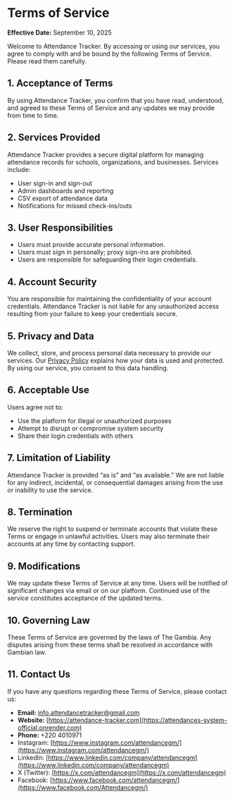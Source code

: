 # Terms of Service

**Effective Date:** September 10, 2025

Welcome to Attendance Tracker. By accessing or using our services, you agree to comply with and be bound by the following Terms of Service. Please read them carefully.

## 1. Acceptance of Terms
By using Attendance Tracker, you confirm that you have read, understood, and agreed to these Terms of Service and any updates we may provide from time to time.

## 2. Services Provided
Attendance Tracker provides a secure digital platform for managing attendance records for schools, organizations, and businesses. Services include:  
- User sign-in and sign-out  
- Admin dashboards and reporting  
- CSV export of attendance data  
- Notifications for missed check-ins/outs  

## 3. User Responsibilities
- Users must provide accurate personal information.  
- Users must sign in personally; proxy sign-ins are prohibited.  
- Users are responsible for safeguarding their login credentials.  

## 4. Account Security
You are responsible for maintaining the confidentiality of your account credentials. Attendance Tracker is not liable for any unauthorized access resulting from your failure to keep your credentials secure.

## 5. Privacy and Data
We collect, store, and process personal data necessary to provide our services. Our [Privacy Policy](https://github.com/Musbi8788/Attendances_Tracker_Docs/blob/main/privacy_policy.md) explains how your data is used and protected. By using our service, you consent to this data handling.

## 6. Acceptable Use
Users agree not to:  
- Use the platform for illegal or unauthorized purposes  
- Attempt to disrupt or compromise system security  
- Share their login credentials with others  

## 7. Limitation of Liability
Attendance Tracker is provided “as is” and “as available.” We are not liable for any indirect, incidental, or consequential damages arising from the use or inability to use the service.

## 8. Termination
We reserve the right to suspend or terminate accounts that violate these Terms or engage in unlawful activities. Users may also terminate their accounts at any time by contacting support.

## 9. Modifications
We may update these Terms of Service at any time. Users will be notified of significant changes via email or on our platform. Continued use of the service constitutes acceptance of the updated terms.

## 10. Governing Law
These Terms of Service are governed by the laws of The Gambia. Any disputes arising from these terms shall be resolved in accordance with Gambian law.

## 11. Contact Us
If you have any questions regarding these Terms of Service, please contact us:  

- **Email:** info.attendancetracker@gmail.com
- **Website:** [https://attendance-tracker.com](https://attendances-system-official.onrender.com)
- **Phone:** +220 4010971
- Instagram: [https://www.instagram.com/attendancegm/](https://www.instagram.com/attendancegm/)  
- LinkedIn: [https://www.linkedin.com/company/attendancegm](https://www.linkedin.com/company/attendancegm)  
- X (Twitter): [https://x.com/attendancegm](https://x.com/attendancegm)  
- Facebook: [https://www.facebook.com/attendancegm/](https://www.facebook.com/Attendancegm/) 
